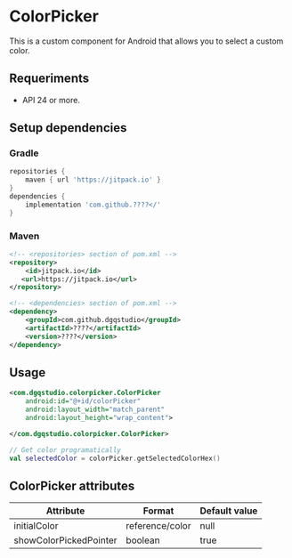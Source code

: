 # ColorPicker

This is a custom component for Android that allows you to select a custom color.

## Requeriments

- API 24 or more.

## Setup dependencies

### Gradle

```gradle
repositories {
    maven { url 'https://jitpack.io' }
}
dependencies {
    implementation 'com.github.????</'
}
```

### Maven

```xml
<!-- <repositories> section of pom.xml -->
<repository>
    <id>jitpack.io</id>
   <url>https://jitpack.io</url>
</repository>

<!-- <dependencies> section of pom.xml -->
<dependency>
    <groupId>com.github.dgqstudio</groupId>
    <artifactId>????</artifactId>
    <version>????</version>
</dependency>
```

## Usage

```xml
<com.dgqstudio.colorpicker.ColorPicker
    android:id="@+id/colorPicker"
    android:layout_width="match_parent"
    android:layout_height="wrap_content">

</com.dgqstudio.colorpicker.ColorPicker>
```

```kt
// Get color programatically
val selectedColor = colorPicker.getSelectedColorHex()
```

## ColorPicker attributes

| Attribute              | Format          | Default value |
|------------------------|-----------------|---------------|
| initialColor           | reference/color | null          |
| showColorPickedPointer | boolean         | true          |
